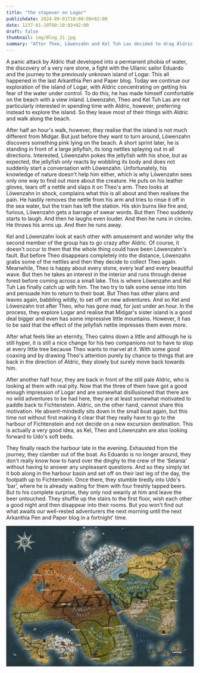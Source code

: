 ```yaml
---
title: "The stopover on Logar"
publishdate: 2024-09-01T10:00:00+02:00
date: 1237-01-10T00:10:03+02:00
draft: false
thumbnail: img/Blog_21.jpg
summary: "After Theo, Löwenzahn and Kel Tuh Las decided to drag Aldric to the next island last time, the three of them also explore it today. In the process, Löwenzahn makes an interesting discovery. You can find out what it is here:"
---
```


A panic attack by Aldric that developed into a permanent phobia of water, the discovery of a very rare stone, a fight with the Ullanic sailor Eduardo and the journey to the previously unknown island of Logar. This all happened in the last Arkanthia Pen and Paper blog. Today we continue our exploration of the island of Logar, with Aldric concentrating on getting his fear of the water under control. To do this, he has made himself comfortable on the beach with a view inland. Löwenzahn, Theo and Kel Tuh Las are not particularly interested in spending time with Aldric, however, preferring instead to explore the island. So they leave most of their things with Aldric and walk along the beach.

After half an hour's walk, however, they realise that the island is not much different from Midgar. But just before they want to turn around, Löwenzahn discovers something pink lying on the beach. A short sprint later, he is standing in front of a large jellyfish, its long nettles splaying out in all directions. Interested, Löwenzahn pokes the jellyfish with his shoe, but as expected, the jellyfish only reacts by wobbling its body and does not suddenly start a conversation with Löwenzahn. Unfortunately, his knowledge of nature doesn't help him either, which is why Löwenzahn sees only one way to find out more about the creature. He puts on his leather gloves, tears off a nettle and slaps it on Theo's arm. Theo looks at Löwenzahn in shock, complains what this is all about and then realises the pain. He hastily removes the nettle from his arm and tries to rinse it off in the sea water, but the train has left the station. His skin burns like fire and, furious, Löwenzahn gets a barrage of swear words. But then Theo suddenly starts to laugh. And then he laughs even louder. And then he runs in circles. He throws his arms up. And then he runs away.

Kel and Löwenzahn look at each other with amusement and wonder why the second member of the group has to go crazy after Aldric. Of course, it doesn't occur to them that the whole thing could have been Löwenzahn's fault. But before Theo disappears completely into the distance, Löwenzahn grabs some of the nettles and then they decide to collect Theo again. Meanwhile, Theo is happy about every stone, every leaf and every beautiful wave. But then he takes an interest in the interior and runs through dense forest before coming across a small lake. This is where Löwenzahn and Kel Tuh Las finally catch up with him. The two try to talk some sense into him and persuade him to return to their boat. But Theo has other plans and leaves again, babbling wildly, to set off on new adventures. And so Kel and Löwenzahn trot after Theo, who has gone mad, for just under an hour. In the process, they explore Logar and realise that Midgar's sister island is a good deal bigger and even has some impressive little mountains. However, it has to be said that the effect of the jellyfish nettle impresses them even more.

After what feels like an eternity, Theo calms down a little and although he is still hyper, it is still a nice change for his two companions not to have to stop at every little tree because Theo wants to marvel at it. With some good coaxing and by drawing Theo's attention purely by chance to things that are back in the direction of Aldric, they slowly but surely move back towards him. 

After another half hour, they are back in front of the still pale Aldric, who is looking at them with real pity. Now that the three of them have got a good enough impression of Logar and are somewhat disillusioned that there are no wild adventures to be had here, they are at least somewhat motivated to paddle back to Fichtenstein. Aldric, on the other hand, cannot share this motivation. He absent-mindedly sits down in the small boat again, but this time not without first making it clear that they really have to go to the harbour of Fichtenstein and not decide on a new excursion destination. This is actually a very good idea, as Kel, Theo and Löwenzahn are also looking forward to Udo's soft beds. 

They finally reach the harbour late in the evening. Exhausted from the journey, they clamber out of the boat. As Eduardo is no longer around, they don't really know how to hand over the dinghy to the crew of the ‘Selania’ without having to answer any unpleasant questions. And so they simply let it bob along in the harbour basin and set off on their last leg of the day, the footpath up to Fichtenstein. Once there, they stumble tiredly into Udo's ‘bar’, where he is already waiting for them with four freshly tapped beers. But to his complete surprise, they only nod wearily at him and leave the beer untouched. They shuffle up the stairs to the first floor, wish each other a good night and then disappear into their rooms. But you won't find out what awaits our well-rested adventurers the next morning until the next Arkanthia Pen and Paper blog in a fortnight' time.

<div class="center">
  <img class="img-fluid" title="Weltkarte Arkanthia" alt="Weltkarte Arkanthia." src="./img/Arkanthia_Full_Map_Logar_to_Fichtenstein.jpg" />
</div>


